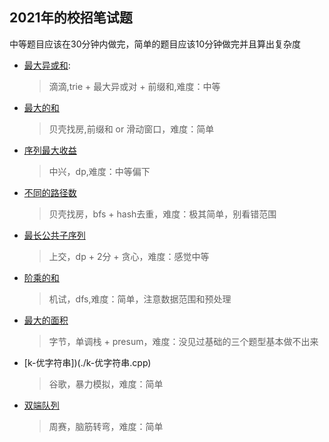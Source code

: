 ## 2021年的校招笔试题

中等题目应该在30分钟内做完，简单的题目应该10分钟做完并且算出复杂度

+ [最大异或和](./最大异或和.cpp):
    > 滴滴,trie + 最大异或对 + 前缀和,难度：中等

+ [最大的和](./最大的和.cpp)
    > 贝壳找房,前缀和 or 滑动窗口，难度：简单

+ [序列最大收益](./序列最大收益.cpp)
    > 中兴，dp,难度：中等偏下

+ [不同的路径数](./不同的路径数.cpp)
    > 贝壳找房，bfs + hash去重，难度：极其简单，别看错范围

+ [最长公共子序列](./最长公共子序列.cpp)
    > 上交，dp + 2分 + 贪心，难度：感觉中等

+ [阶乘的和](./阶乘的和.cpp)
    > 机试，dfs,难度：简单，注意数据范围和预处理

+ [最大的面积](./最大面积.cpp)
    > 字节，单调栈 + presum，难度：没见过基础的三个题型基本做不出来

+ [k-优字符串])(./k-优字符串.cpp)
    > 谷歌，暴力模拟，难度：简单

+ [双端队列](./双端队列.cpp)
    > 周赛，脑筋转弯，难度：简单